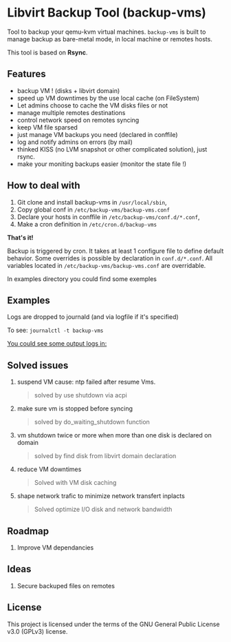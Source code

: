 # Libvirt Backup Tool (backup-vms)

Tool to backup your qemu-kvm virtual machines.
`backup-vms` is built to manage backup as bare-metal mode, in local machine or
remotes hosts.

This tool is based on **Rsync**.

## Features

- backup VM ! (disks + libvirt domain)
- speed up VM downtimes by the use local cache (on FileSystem)
- Let admins choose to cache the VM disks files or not
- manage multiple remotes destinations
- control network speed on remotes syncing
- keep VM file sparsed
- just manage VM backups you need (declared in conffile)
- log and notify admins on errors (by mail)
- thinked KISS (no LVM snapshot or other complicated solution), just rsync.
- make your moniting backups easier (monitor the state file !)

## How to deal with

1. Git clone and install backup-vms in `/usr/local/sbin`,
2. Copy global conf in `/etc/backup-vms/backup-vms.conf`
3. Declare your hosts in conffile in `/etc/backup-vms/conf.d/*.conf`,
4. Make a cron definition in `/etc/cron.d/backup-vms`

  **That's it!**

Backup is triggered by cron. It takes at least 1 configure file to define
default behavior.
Some overrides is possible by declaration in `conf.d/*.conf`.
All variables located in `/etc/backup-vms/backup-vms.conf` are overridable.

In examples directory you could find some exemples

## Examples

Logs are dropped to journald (and via logfile if it's specified)

To see: `journalctl -t backup-vms`

[You could see some output logs in:](examples/logs/backup-vms.log)

## Solved issues

1. suspend VM cause: ntp failed after resume Vms.
    > solved by use shutdown via acpi

2. make sure vm is stopped before syncing
    > solved by do_waiting_shutdown function

3. vm shutdown twice or more when more than one disk is declared on domain
    > solved by find disk from libvirt domain declaration

4. reduce VM downtimes
   > Solved with VM disk caching

5. shape network trafic to minimize network transfert inplacts
   > Solved optimize I/O disk and network bandwidth

## Roadmap

1. Improve VM dependancies

## Ideas

1. Secure backuped files on remotes


## License

This project is licensed under the terms of the GNU General Public License v3.0
(GPLv3) license.

